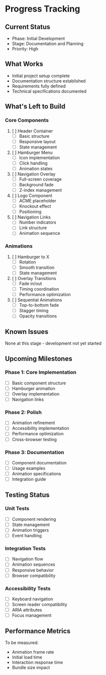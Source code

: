 # Progress Tracking

## Current Status
- Phase: Initial Development
- Stage: Documentation and Planning
- Priority: High

## What Works
- Initial project setup complete
- Documentation structure established
- Requirements fully defined
- Technical specifications documented

## What's Left to Build

### Core Components
1. [ ] Header Container
   - [ ] Basic structure
   - [ ] Responsive layout
   - [ ] State management

2. [ ] Hamburger Menu
   - [ ] Icon implementation
   - [ ] Click handling
   - [ ] Animation states

3. [ ] Navigation Overlay
   - [ ] Full-screen coverage
   - [ ] Background fade
   - [ ] Z-index management

4. [ ] Logo Component
   - [ ] ACME placeholder
   - [ ] Knockout effect
   - [ ] Positioning

5. [ ] Navigation Links
   - [ ] Number indicators
   - [ ] Link structure
   - [ ] Animation sequence

### Animations
1. [ ] Hamburger to X
   - [ ] Rotation
   - [ ] Smooth transition
   - [ ] State management

2. [ ] Overlay Transitions
   - [ ] Fade in/out
   - [ ] Timing coordination
   - [ ] Performance optimization

3. [ ] Sequential Animations
   - [ ] Top-to-bottom fade
   - [ ] Stagger timing
   - [ ] Opacity transitions

## Known Issues
None at this stage - development not yet started

## Upcoming Milestones

### Phase 1: Core Implementation
- [ ] Basic component structure
- [ ] Hamburger animation
- [ ] Overlay implementation
- [ ] Navigation links

### Phase 2: Polish
- [ ] Animation refinement
- [ ] Accessibility implementation
- [ ] Performance optimization
- [ ] Cross-browser testing

### Phase 3: Documentation
- [ ] Component documentation
- [ ] Usage examples
- [ ] Animation specifications
- [ ] Integration guide

## Testing Status

### Unit Tests
- [ ] Component rendering
- [ ] State management
- [ ] Animation triggers
- [ ] Event handling

### Integration Tests
- [ ] Navigation flow
- [ ] Animation sequences
- [ ] Responsive behavior
- [ ] Browser compatibility

### Accessibility Tests
- [ ] Keyboard navigation
- [ ] Screen reader compatibility
- [ ] ARIA attributes
- [ ] Focus management

## Performance Metrics
To be measured:
- Animation frame rate
- Initial load time
- Interaction response time
- Bundle size impact
